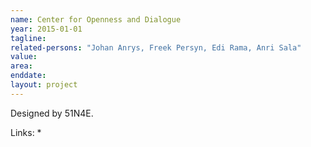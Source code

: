 ```yaml
---
name: Center for Openness and Dialogue
year: 2015-01-01
tagline:
related-persons: "Johan Anrys, Freek Persyn, Edi Rama, Anri Sala"
value:
area:
enddate:
layout: project
---
```


Designed by 51N4E.

Links:
*
